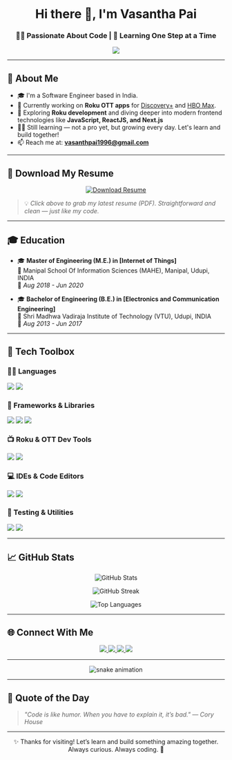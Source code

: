 <h1 align="center">Hi there 👋, I'm Vasantha Pai</h1>
<h3 align="center">👨‍💻 Passionate About Code | 🌱 Learning One Step at a Time</h3>

<p align="center">
  <img src="https://readme-typing-svg.herokuapp.com/?lines=Welcome+to+my+GitHub!;Software+Engineer;Learning+Every+Single+Day&center=true&width=500&height=45" />
</p>

---

## 🧭 About Me

- 🎓 I'm a Software Engineer based in India.  
- 💼 Currently working on **Roku OTT apps** for [Discovery+](https://channelstore.roku.com/details/74b46c85af2bf62c25decf0ea5ab0389:76520f9fecfb4d94cc21c37fb6dd6ae5/discovery) and [HBO Max](https://channelstore.roku.com/details/0d825fc70789327f8cdd959fa6ecdc9c:a9eda92fc03dac897660590f04969665/max).  
- 🌱 Exploring **Roku development** and diving deeper into modern frontend technologies like **JavaScript, ReactJS, and Next.js**  
- 👨‍💻 Still learning — not a pro yet, but growing every day. Let's learn and build together!  
- 📫 Reach me at: **vasanthpai1996@gmail.com**

---

## 📄 Download My Resume

<p align="center">
  <a href="https://drive.google.com/file/d/1Gj05eB-3vzh1zkbQo0ToJ_QCaXmZGSmv/view?usp=sharing" target="_blank">
    <img src="https://img.shields.io/badge/Download%20Resume-%230077B5?style=for-the-badge&logo=adobe-acrobat-reader&logoColor=white" alt="Download Resume"/>
  </a>
</p>

> 💡 _Click above to grab my latest resume (PDF). Straightforward and clean — just like my code._

---

## 🎓 Education

- 🎓 **Master of Engineering (M.E.) in [Internet of Things]**  
  🏫  Manipal School Of Information Sciences (MAHE), Manipal, Udupi, INDIA  
  📅 *Aug 2018 - Jun 2020*

- 🎓 **Bachelor of Engineering (B.E.) in [Electronics and Communication Engineering]**  
  🏫 Shri Madhwa Vadiraja Institute of Technology (VTU), Udupi, INDIA  
  📅 *Aug 2013 - Jun 2017*

---

## 🧰 Tech Toolbox

### 👨‍💻 Languages
<p>
  <img src="https://img.shields.io/badge/JavaScript-F7DF1E?style=flat&logo=javascript&logoColor=black" />
  <img src="https://img.shields.io/badge/-[Language2]-05122A?style=flat&logo=[Language2Logo]" />
</p>

### 🧱 Frameworks & Libraries
<p>
  <img src="https://img.shields.io/badge/React-20232A?style=flat&logo=react&logoColor=61DAFB" />
  <img src="https://img.shields.io/badge/Next.js-000000?style=flat&logo=next.js&logoColor=white" />
  <img src="https://img.shields.io/badge/-[OtherLibrary]-05122A?style=flat&logo=[OtherLibraryLogo]" />
</p>

### 📺 Roku & OTT Dev Tools
<p>
  <img src="https://img.shields.io/badge/Roku-BrightScript-6f42c1?style=flat&logo=roku" />
  <img src="https://img.shields.io/badge/SceneGraph-333333?style=flat" />
</p>

### 💻 IDEs & Code Editors
<p>
  <img src="https://img.shields.io/badge/VS%20Code-007ACC?style=flat&logo=visual-studio-code&logoColor=white" />
  <img src="https://img.shields.io/badge/-[IDE]-05122A?style=flat&logo=[IDELogo]" />
</p>

### 🧪 Testing & Utilities
<p>
  <img src="https://img.shields.io/badge/-[TestingTool]-05122A?style=flat&logo=[TestingToolLogo]" />
  <img src="https://img.shields.io/badge/-[OtherTool]-05122A?style=flat&logo=[OtherToolLogo]" />
</p>

---

## 📈 GitHub Stats

<p align="center">
  <img src="https://github-readme-stats.vercel.app/api?username=vasanthpai&show_icons=true&theme=radical" alt="GitHub Stats" />
</p>

<p align="center">
  <img src="https://github-readme-streak-stats.herokuapp.com/?user=vasanthpai&theme=tokyonight" alt="GitHub Streak" />
</p>

<p align="center">
  <img src="https://github-readme-stats.vercel.app/api/top-langs/?username=vasanthpai&layout=compact&theme=vision-friendly-dark" alt="Top Languages" />
</p>

---

## 🌐 Connect With Me

<p align="center">
  <a href="https://www.linkedin.com/in/[your-linkedin]">
    <img src="https://img.shields.io/badge/-LinkedIn-0077B5?style=flat&logo=linkedin&logoColor=white"/>
  </a>
  <a href="https://twitter.com/[your-twitter]">
    <img src="https://img.shields.io/badge/-Twitter-1DA1F2?style=flat&logo=twitter&logoColor=white"/>
  </a>
  <a href="mailto:[your.email@example.com]">
    <img src="https://img.shields.io/badge/-Email-D14836?style=flat&logo=gmail&logoColor=white"/>
  </a>
  <a href="https://[your-portfolio].com">
    <img src="https://img.shields.io/badge/-Portfolio-000000?style=flat&logo=firefox-browser&logoColor=white"/>
  </a>
</p>

---

<p align="center">
  <img src="https://raw.githubusercontent.com/vasanthpai/vasanthpai/output/github-contribution-grid-snake.svg" alt="snake animation" />
</p>

---

## 🧠 Quote of the Day

> _"Code is like humor. When you have to explain it, it’s bad."_ — *Cory House*

---

<p align="center">
  ✨ Thanks for visiting! Let’s learn and build something amazing together.  
  Always curious. Always coding. 🚀
</p>
